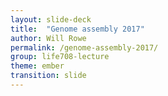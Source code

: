 ```yaml
---
layout: slide-deck
title:  "Genome assembly 2017"
author: Will Rowe
permalink: /genome-assembly-2017/
group: life708-lecture
theme: ember
transition: slide
---
```

<script type="text/template">
<section>
<br/>
<br/>
### Life 708

***

# Genome Assembly

***

### Will Rowe
<br/>
View the presentation online at:

[will-rowe.github.io/genome-assembly-2017](https://will-rowe.github.io/genome-assembly-2017)

---

## Aims of these slides

***

* introduction to genome assembly

* understand how some assembly algorithms work

* how to assess assembly quality

* walkthrough a typical genome assembly workflow

----

## Introduction

***

* no technology yet exists to sequence **full-length** DNA

* we have to sequence short fragments and piece them together computationally

* assembly is the process of reconstructing a genome sequence from raw sequencings reads

* there are two types of genome assembly
  - *de novo*
  - re-sequencing (reference-guided)

* we'll focus on de novo assembly of bacterial genomes {% fragment %}

---

### Why assemble genomes?

***

* we need a reference genome (we might not already have one)

* we want to look at genome structure / put features into context

* to make comparisons to other genomes

---

* there are many different sequencing platforms available
 - you've covered this in LIFE708 already
 - they each have advantages / disadvantages

* platform choice is dictated by experimental design
 - there are also cost/practical considerations

* there are different assembly approaches
 - e.g. for long / short read platforms

* sequencing bias and sequencing error are factors that may impact our assembly quality

---

![seq technologies](https://flxlexblog.files.wordpress.com/2016/07/developments_in_high_throughput_sequencing.jpg) {% background %}

---

### *De novo* assembly

***

* the DNA read by sequencers has been randomly fragmented and amplified as part of library preparation\*

* sequencing reads are therefore unordered fragments of a genome

* the aim of *de novo* assembly is to piece the reads together so that they give the whole genome sequence

* assembly quality is dictated by several factors
 - read length and **coverage**
 - sequence data quality
 - genome complexity

---

* sequencing **coverage** is the average number of reads that align to known reference bases

* low sequencing coverage can result in genomic regions with no sequencing reads

* appropriate read length depends on genome size - i.e. reads need to be long enough to contain unique features
  - genomic repeats make assembly hard
  - hard to resolve if reads are shorter than repeat length

* paired-end reads with a long insert size can address read length limitations (i.e. resolve repeats)

---

### Let's make sure we understand some terminology

***

|term|definition|
|-------|-------|
|assembly|reconstructing a genome sequence from raw sequencings reads|
|read|fragments of our genome generated by a sequencer|
|coverage|the average number of reads that align to known reference bases|
|contig|a *contigious sequence* built from overlapping reads and representing a consensus region of DNA|
|scaffold|sets of overlapping contigs separated by gaps of known length|
|algorithm|a set of rules to perform a task|
|graph|represents relationships using nodes and edges|

---

![genome assembly overview](https://www.k.u-tokyo.ac.jp/pros-e/person/shinichi_morishita/genome-assembly.jpg) {% background %}


----

## Aims of these slides

***

* introduction to genome assembly ✓

* understand how some assembly algorithms work

* how to assess assembly quality

* walkthrough a typical genome assembly workflow

----

## Assembly algorithms

***

* it's important to know how genome assemblers work

  - very important for experimental design

  - helps us to choose the right tool for assembling data

  - allows us to interpret results properly!

  - we can also troubleshoot if our assembly isn't as expected

---

### Greedy algorithm

***

* performs pairwise comparison of reads

* combines any read pairs with sufficient overlap between edges

* assembly stops when no more overlaps are found

* greedy algorithms aren't good with repeats - leading to misassemblies

* they also can't easily utilise global information (e.g. read pairs)

---

### Greedy algorithm

***

![greedy algorithm]({{site.url}}/_slides/slide-data/genome-assembly/greedy-algorithm.jpg)

---

### Graph-based assembly

***

* represent relationships between sequenced reads

* graphs consist of edges and nodes
 - graph can be directed or undirected (edge directionality)
 - nodes can have multiple edges
 - assemblers generally use directed multigraphs

* most modern genome assemblers use these graphs
 - build graph from reads and traverse it to derive genome

* several graph-based assembly algorithms
 - **overlap layout consensus (OLC)** - reads remain intact
 - **de Bruijn graph** - breaks down reads to k-mers and finds exact overlaps
 - **string graph** - variant of OLC approach
 - **hybrid** - combines multiple approaches / sequence data

---

### Graph theory: the Bridges of Konigsberg

***

![bridges](https://upload.wikimedia.org/wikipedia/commons/5/5d/Konigsberg_bridges.png)

* can we visit each part of the city by crossing each bridge once? {% fragment %}

---

### Graph theory: the Bridges of Konigsberg

***

![bridges and graph](http://www.nature.com/nbt/journal/v29/n11/images/nbt.2023-F1.gif)

* represent each land mass as a node and each bridge as an edge

* Eulerian path = visit every edge of a graph exactly once

* it's not possible in this case! {% fragment %}

---

### Graph theory: Eulerian paths

***

![eulerian paths](http://math.nmsu.edu/~pmorandi/CourseMaterials/graphics/EulerPath2.gif)

* graphs with Eulerian paths are termed Eulerian {% fragment %}

* traversing a Eulerian path takes linear time {% fragment %}

---

### Graph theory: Hamiltonian paths

***

![hamiltonian paths](http://www3.cs.stonybrook.edu/~algorith/files/hamiltonian-cycle-L.gif)

* Hamiltonian path = visit every node of a graph exactly once {% fragment %}

* traversing a Hamiltonian path is NP-complete (hard to implement an algorithm for) {% fragment %}

---

### Graph theory: Hamiltonian paths

***

![hamiltonian paths](http://www3.cs.stonybrook.edu/~algorith/files/hamiltonian-cycle-R.gif)

* visit every node once

* traversing a Hamiltonian path is NP-complete (hard to implement an algorithm for)

---

### Overlap-Layout-Consensus (OLC) algorithm

***

* based on the greedy algorithm but finds all possible overlaps

* finds **overlaps** (aligning the reads) & constructs overlap graph

* **layout** reads according to alignment (find Hamiltonian path)

* gets the **consensus** by traversing Hamiltonian path

* E.G. assemblers: Celera, Newbler, Canu

---

### Overlap-Layout-Consensus (OLC) algorithm

***

![OLC algorithm]({{site.url}}/_slides/slide-data/genome-assembly/OLC-algorithm.jpg)

---

### De Bruijn graph-based algorithm

***

* reads are broken down to k-mers (substrings of length k)
 - why do we use k-mers and not reads?

* a de Bruijn graph is constructed from the k-mers
 - k-mers are connected if they have k-1 shared bases

* the genome is derived using the Eulerian path through the graph

* assuming no sequencing error, sequencing reads will match the genome perfectly
 - therefore the de Bruijn graph constructed from reads will be the same as that constructed from the underlying genome

* E.G. assemblers: SPAdes, Velvet, ABySS

---

![de Bruijn eg](http://www.homolog.us/Tutorials/Tut-Img/Set1/fig5.png)

* edges connect nodes that have overlaps of 6 (=k-1) bases

* in this example, no k-mers appear multiple times

---

![graph eg]({{site.url}}/_slides/slide-data/genome-assembly/graph-eg.jpg)

---

### De Bruijn graph-based algorithm: considerations

***

* we have seen that repetitive regions lead to multiple edges

* DNA strandedness will also increase number of node edges (think reverse complementing)

* how are sequencing errors and artifacts handled?

* what k-mer size should we use?

---

### De Bruijn graph-based algorithm: graph features

***

![graph features]({{site.url}}/_slides/slide-data/genome-assembly/graph-features.jpg)

* use k-mer frequency to resolve these graph features
 - remove low depth kmers
 - clip tips, merge bubbles, remove links
 - resolve small repeats using long k-mers

---

### De Bruijn graph-based algorithm: k-mer size

***

* avoid using an even numbered k-mer size
 - they can lead to reverse complementing
 - affects the strand specificity of the graph
 - palindromic k-mers are avoided with an odd k

* increasing k-mer size can resolve ambiguities
 - higher k-mer size can < number of edges and < possible paths
 - however, higher k-mer size also more sensitive to sequencing errors
 - higher k-mer size means more RAM needed

* try several k-mer sizes to get the best assembly!

---

### De Bruijn graph-based algorithm: recommended resources

***

good websites and papers:

[coding4medicine](https://www.coding4medicine.com/Members/Materials/assembly/files/chapter1.html), [Langmead lab teaching materials](http://www.langmead-lab.org/teaching-materials/), [Compeau et al. 2011](http://www.nature.com/nbt/journal/v29/n11/full/nbt.2023.html), [EBI course](https://www.ebi.ac.uk/training/online/course/ebi-next-generation-sequencing-practical-course/part-1)

great explanation video:

<iframe width="400" height="200" src="https://www.youtube.com/embed/TNYZZKrjCSk" frameborder="0" allowfullscreen></iframe>

---

### Recap:

![assembly strategies](http://www.nature.com/nbt/journal/v29/n11/images/nbt.2023-F3.gif)

---

## Practical assembly example

***

Theory is one thing but let's look at implementing an assembly algorithm ourselves

Example found here: [bits of bioinformatics blog](https://pmelsted.wordpress.com/2013/11/23/naive-python-implementation-of-a-de-bruijn-graph/)

---

<iframe width="1200" height="900" src="https://pmelsted.wordpress.com/2013/11/23/naive-python-implementation-of-a-de-bruijn-graph/" frameborder="0" allowfullscreen></iframe>

----

## Aims of these slides

***

* introduction to genome assembly ✓

* understand how some assembly algorithms work ✓

* how to assess assembly quality

* walkthrough a typical genome assembly workflow

----

## Assembly quality

***

We assess quality by looking at assembly **contiguity**, **completeness** and **correctness**

---

### Contiguity

***

* Ideally, we want very long contigs and few of them

* We measure contiguity using:
 - contig number
 - contig length (average, median and maximum)
 - N statistics (e.g. N50)

* N50 is a statistical measure of the average length of a set of contigs
 -  50% of the entire assembly is contained in contigs => to the N50 value

---

### Completeness and correctness

***

* completeness is the proportion of the sequenced genome represented by the assembled contigs
 - completeness = assembled genome size / estimated genome size

* correctness is a measure of the number of errors in the assembly
 - feature compressions (i.e. repeats)
 - improper contig scaffolding
 - introduced SNPs/InDels

---

### Assessing assembly quality: checklist

***

* check the three C's - contiguity, completeness, correctness

* look at all the statistics we are given by assemblers

* map the original reads to the assemblies to find inconsistencies

* check / visualise against other assemblies / references

----

## Aims of these slides

***

* introduction to genome assembly ✓

* understand how some assembly algorithms work ✓

* how to assess assembly quality ✓

* walkthrough a typical genome assembly workflow

----

## Typical genome assembly workflow

***

* experimental design
  - genome size? repetitive regions? plasmids? {% fragment %}

* DNA extraction
  - how much DNA? quality? {% fragment %}

* library preparation & sequencing
  - library design (paired-end/mate-pair, insert size)? how much data needed? {% fragment %}

* quality assessment of sequence libraries
  - how to we assess quality before/after sequencing? {% fragment %}

* genome assembly
  - how to validate / compare / improve / annotate? {% fragment %}

---

### DNA extraction

***

* we want high molecular weight DNA with no contamination

* use absorption ratios to estimate quality and quantity (Qubit, Nanodrop etc.)

* run the samples on a gel to check for degradation, protein / RNA contamination etc.

---

![QC gel image](https://genomics.ed.ac.uk/sites/default/files/page_images/Image%201.png "QC gel")

---

### Library preparation and sequencing

***

You've already covered technologies - which one to choose?

How many reads do I need to get a good assembly?

---

### Library preparation and sequencing

***

* for bacterial genome assembly, we usually want at least 30X sequencing coverage

* **sequencing coverage** is the average number of reads that align to known reference bases

* the Lander/Waterman equation is a method to compute expected coverage

## coverage = (no. reads * length of read) / genome size {% fragment %}

---

### Example calculation

***

* an Illumina MiSeq flowcell can generate 25 million reads

* organism genome size: 4.5 Mbp (Megabase pair)

* required coverage: x30

* read length: 150 bp

* number of reads needed (N):

N = (30 x 4.5e+6) / 150

N = 9e+5 reads

---

### Quality assessment

***

* once we have sequence data, we want to check the quality
 - you've already covered how to check sequence read quality

<br/>

<iframe width="1200" height="500" src="{{site.url}}/_slides/slide-data/genome-assembly/QC/multiqc_report.html" frameborder="0" allowfullscreen></iframe>

---

### Assemble!

***

In the practical today we will use a real-world *Shigella flexneri* sequencing dataset

We will be retrieving the data, quality checking it and then running some assembly algorithms. We'll then assess our assemblies, compare them to a reference genome and annotate our draft assemblies.

---

### Assembly annotation

***

* once we have assembled, we want to extract information from the genome

* covering annotation would be a lecture in itself

* the basic levels are: nucleotide, protein and process
 - identify known features using alignment
 - prediction of new features

* we will use an excellent piece of annotation software called Prokka - more info in the practical

---

### Closing the genome

***

* we have described how to assemble a **draft** genome

* draft assemblies contain errors
 - sequence errors
 - misassemblies
 - contamination

* manual curation, re-sequencing and other approaches are often needed to close a genome

----

## Aims of these slides

***

* introduction to genome assembly ✓

* understand how some assembly algorithms work ✓

* how to assess assembly quality ✓

* walkthrough a typical genome assembly workflow ✓

----

## References used in this slide deck

***

https://flxlexblog.files.wordpress.com/
http://math.nmsu.edu/
https://link.springer.com/article/10.1007/s12575-009-9004-1
http://www.homolog.us/Tutorials
http://cbsuss05.tc.cornell.edu/doc/
http://debruijn.herokuapp.com/
https://pmelsted.wordpress.com/
https://www.slideshare.net/torstenseemann/de-novo-genome-assembly-tseemann-imb-winter-school-2016-brisbane-au-4-july-2016
https://genomics.ed.ac.uk/

</section>
</script>
